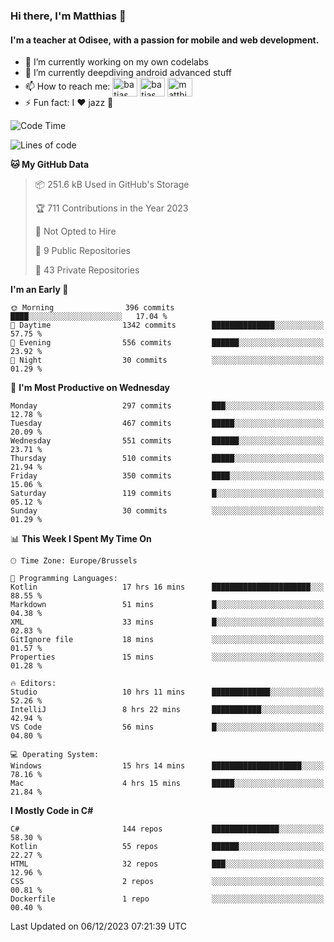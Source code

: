 ### Hi there, I'm Matthias 👋

#### I'm a teacher at Odisee, with a passion for mobile and web development.

- 🔭 I’m currently working on my own codelabs
- 🌱 I’m currently deepdiving android advanced stuff
- 📫 How to reach me: <a href="https://dev.to/batjas" target="_blank"><img align="center" src="https://raw.githubusercontent.com/rahuldkjain/github-profile-readme-generator/master/src/images/icons/Social/devto.svg" alt="batjas" height="30" width="40" /></a>
<a href="https://twitter.com/batjas" target="_blank"><img align="center" src="https://raw.githubusercontent.com/rahuldkjain/github-profile-readme-generator/master/src/images/icons/Social/twitter.svg" alt="batjas" height="30" width="40" /></a>
<a href="https://linkedin.com/in/matthiasdruwé" target="_blank"><img align="center" src="https://raw.githubusercontent.com/rahuldkjain/github-profile-readme-generator/master/src/images/icons/Social/linked-in-alt.svg" alt="matthiasdruwé" height="30" width="40" /></a>
- ⚡ Fun fact: I ❤ jazz 🎷


<!--START_SECTION:waka-->
![Code Time](http://img.shields.io/badge/Code%20Time-921%20hrs%2030%20mins-blue)

![Lines of code](https://img.shields.io/badge/From%20Hello%20World%20I%27ve%20Written-2.5%20million%20lines%20of%20code-blue)

**🐱 My GitHub Data** 

> 📦 251.6 kB Used in GitHub's Storage 
 > 
> 🏆 711 Contributions in the Year 2023
 > 
> 🚫 Not Opted to Hire
 > 
> 📜 9 Public Repositories 
 > 
> 🔑 43 Private Repositories 
 > 
**I'm an Early 🐤** 

```text
🌞 Morning                396 commits         ████░░░░░░░░░░░░░░░░░░░░░   17.04 % 
🌆 Daytime                1342 commits        ██████████████░░░░░░░░░░░   57.75 % 
🌃 Evening                556 commits         ██████░░░░░░░░░░░░░░░░░░░   23.92 % 
🌙 Night                  30 commits          ░░░░░░░░░░░░░░░░░░░░░░░░░   01.29 % 
```
📅 **I'm Most Productive on Wednesday** 

```text
Monday                   297 commits         ███░░░░░░░░░░░░░░░░░░░░░░   12.78 % 
Tuesday                  467 commits         █████░░░░░░░░░░░░░░░░░░░░   20.09 % 
Wednesday                551 commits         ██████░░░░░░░░░░░░░░░░░░░   23.71 % 
Thursday                 510 commits         █████░░░░░░░░░░░░░░░░░░░░   21.94 % 
Friday                   350 commits         ████░░░░░░░░░░░░░░░░░░░░░   15.06 % 
Saturday                 119 commits         █░░░░░░░░░░░░░░░░░░░░░░░░   05.12 % 
Sunday                   30 commits          ░░░░░░░░░░░░░░░░░░░░░░░░░   01.29 % 
```


📊 **This Week I Spent My Time On** 

```text
🕑︎ Time Zone: Europe/Brussels

💬 Programming Languages: 
Kotlin                   17 hrs 16 mins      ██████████████████████░░░   88.55 % 
Markdown                 51 mins             █░░░░░░░░░░░░░░░░░░░░░░░░   04.38 % 
XML                      33 mins             █░░░░░░░░░░░░░░░░░░░░░░░░   02.83 % 
GitIgnore file           18 mins             ░░░░░░░░░░░░░░░░░░░░░░░░░   01.57 % 
Properties               15 mins             ░░░░░░░░░░░░░░░░░░░░░░░░░   01.28 % 

🔥 Editors: 
Studio                   10 hrs 11 mins      █████████████░░░░░░░░░░░░   52.26 % 
IntelliJ                 8 hrs 22 mins       ███████████░░░░░░░░░░░░░░   42.94 % 
VS Code                  56 mins             █░░░░░░░░░░░░░░░░░░░░░░░░   04.80 % 

💻 Operating System: 
Windows                  15 hrs 14 mins      ████████████████████░░░░░   78.16 % 
Mac                      4 hrs 15 mins       █████░░░░░░░░░░░░░░░░░░░░   21.84 % 
```

**I Mostly Code in C#** 

```text
C#                       144 repos           ███████████████░░░░░░░░░░   58.30 % 
Kotlin                   55 repos            ██████░░░░░░░░░░░░░░░░░░░   22.27 % 
HTML                     32 repos            ███░░░░░░░░░░░░░░░░░░░░░░   12.96 % 
CSS                      2 repos             ░░░░░░░░░░░░░░░░░░░░░░░░░   00.81 % 
Dockerfile               1 repo              ░░░░░░░░░░░░░░░░░░░░░░░░░   00.40 % 
```




 Last Updated on 06/12/2023 07:21:39 UTC
<!--END_SECTION:waka-->
